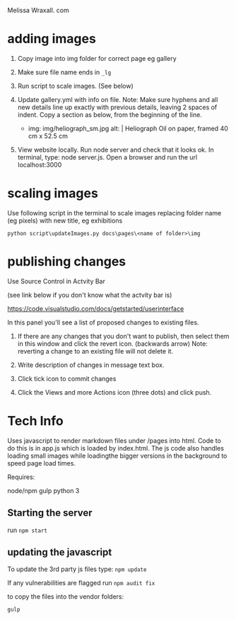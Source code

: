 Melissa Wraxall. com

# adding images

 1. Copy image into img folder for correct page eg gallery
 2. Make sure file name ends in ```_lg```
 3. Run script to scale images. (See below)
 4. Update gallery.yml with info on file. Note: Make sure hyphens and all new details line up exactly with previous details, leaving 2 spaces of indent. Copy a section as below, from the beginning of the line.

    - img: img/heliograph_sm.jpg
        alt: |
        Heliograph
        Oil on paper, framed
        40 cm x 52.5 cm

 5. View website locally. Run node server and check that it looks ok. In terminal, type: node server.js. Open a browser and run the url localhost:3000



# scaling images

Use following script in the terminal to scale images replacing folder name
(eg pixels) with new title, eg exhibitions

    python script\updateImages.py docs\pages\<name of folder>\img



# publishing changes

Use Source Control in Actvity Bar

(see link below if you don't know what the actvity bar is)

https://code.visualstudio.com/docs/getstarted/userinterface

In this panel you'll see a list of proposed changes to existing files. 

1. If there are any changes that you don't want to publish, then select them in this window and click the revert icon. (backwards arrow) Note: reverting a change to an existing file will not delete it.

2. Write description of changes in message text box.

3. Click tick icon to commit changes

4. Click the Views and more Actions icon (three dots) and click push.

# Tech Info

Uses javascript to render markdown files under /pages into html.
Code to do this is in app.js which is loaded by index.html.
The js code also handles loading small images while loadingthe bigger versions in the background to speed page load times.

Requires:

node/npm
gulp
python 3

## Starting the server

run ```npm start```

## updating the javascript

To update the 3rd party js files type:
```npm update```

If any vulnerabilities are flagged run ```npm audit fix```

to copy the files into the vendor folders:

```gulp```

